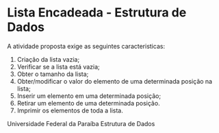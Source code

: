 # Lista Encadeada - Estrutura de Dados

A atividade proposta exige as seguintes caracteristicas:

1. Criação da lista vazia;
2. Verificar se a lista está vazia;
3. Obter o tamanho da lista;
4. Obter/modificar o valor do elemento de uma determinada
posição na lista;
5. Inserir um elemento em uma determinada posição;
6. Retirar um elemento de uma determinada posição.
7. Imprimir os elementos de toda a lista. 

Universidade Federal da Paraíba
Estrutura de Dados
